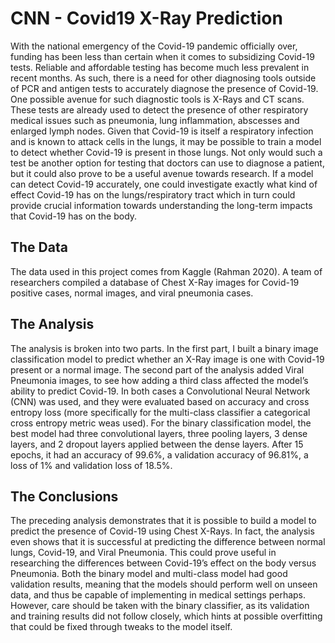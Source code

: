 # CNN - Covid19 X-Ray Prediction

With the national emergency of the Covid-19 pandemic officially over, funding has been less than certain when it comes to subsidizing Covid-19 tests. Reliable and affordable testing has become much less prevalent in recent months. 
As such, there is a need for other diagnosing tools outside of PCR and antigen tests to accurately diagnose the presence of Covid-19. One possible avenue for such diagnostic tools is X-Rays and CT scans. 
These tests are already used to detect the presence of other respiratory medical issues such as pneumonia, lung inflammation, abscesses and enlarged lymph nodes. Given that Covid-19 is itself a respiratory infection and is known to attack cells in the lungs, 
it may be possible to train a model to detect whether Covid-19 is present in those lungs. Not only would such a test be another option for testing that doctors can use to diagnose a patient, but it could also prove to be a useful avenue towards research. 
If a model can detect Covid-19 accurately, one could investigate exactly what kind of effect Covid-19 has on the lungs/respiratory tract which in turn could provide crucial information towards understanding the long-term impacts that Covid-19 has on the body.

## The Data

The data used in this project comes from Kaggle (Rahman 2020). A team of researchers compiled a database of Chest X-Ray images for Covid-19 positive cases, normal images, and viral pneumonia cases.

## The Analysis

The analysis is broken into two parts. In the first part, I built a binary image classification model to predict whether an X-Ray image is one with Covid-19 present or a normal image. The second part of the analysis added Viral Pneumonia images, to see how adding a third class affected the model’s ability to predict Covid-19.
In both cases a Convolutional Neural Network (CNN) was used, and they were evaluated based on accuracy and cross entropy loss (more specifically for the multi-class classifier a categorical cross entropy metric weas used).
For the binary classification model, the best model had three convolutional layers, three pooling layers, 3 dense layers, and 2 dropout layers applied between the dense layers. After 15 epochs, it had an accuracy of 99.6%, a validation accuracy of 96.81%, a loss of 1% and validation loss of 18.5%. 

## The Conclusions

The preceding analysis demonstrates that it is possible to build a model to predict the presence of Covid-19 using Chest X-Rays. In fact, the analysis even shows that it is successful at predicting the difference between normal lungs, Covid-19, and Viral Pneumonia. This could prove useful in researching the differences between Covid-19’s effect on the body versus Pneumonia. Both the binary model and multi-class model had good validation results, meaning that the models should perform well on unseen data, and thus be capable of implementing in medical settings perhaps. However, care should be taken with the binary classifier, as its validation and training results did not follow closely, which hints at possible overfitting that could be fixed through tweaks to the model itself.
